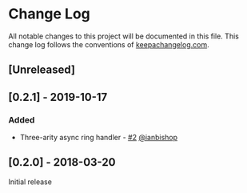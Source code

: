 # Change Log
All notable changes to this project will be documented in this file. This change log follows the conventions of [keepachangelog.com](http://keepachangelog.com/).

## [Unreleased]

## [0.2.1] - 2019-10-17

### Added

* Three-arity async ring handler - [#2](https://github.com/deps-app/ring-etag-middleware/pull/2) [@ianbishop](https://github.com/ianbishop)

## [0.2.0] - 2018-03-20

Initial release
